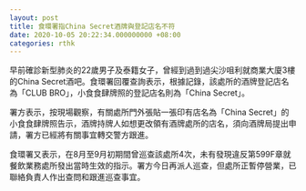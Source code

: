 ```yaml
---
layout: post
title: 食環署指China Secret酒牌與登記店名不符
date: 2020-10-05 20:22:34.000000000 +08:00
categories: rthk
---
```


早前確診新型肺炎的22歲男子及泰籍女子，曾經到過到過尖沙咀利就商業大廈3樓的China Secret酒吧。食環署回覆查詢表示，根據記錄，該處所的酒牌登記店名為「CLUB BRO」，小食食肆牌照的登記店名則為「China Secret」。

署方表示，按現場觀察，有關處所門外張貼一張印有店名為「China Secret」的小食食肆牌照告示，酒牌持牌人如想更改領有酒牌處所的店名，須向酒牌局提出申請，署方已經將有關事宜轉交警方跟進。

食環署又表示，在8月至9月初期間曾巡查該處所4次，未有發現違反第599F章就餐飲業務處所發出當時生效的指示。署方今日再派人巡查，但處所正暫停營業，已聯絡負責人作出查問和跟進巡查事宜。
